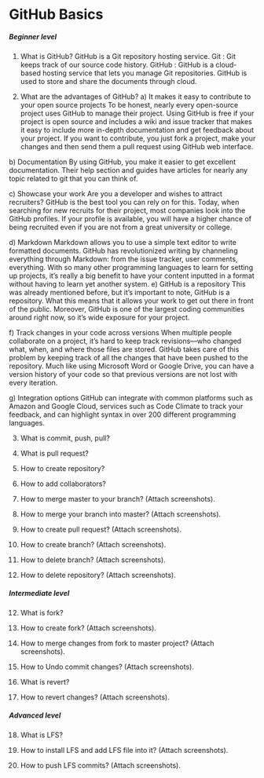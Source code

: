 # GitHub Basics

##### Beginner level

1. What is GitHub?
GitHub is a Git repository hosting service. 
Git : Git keeps track of our source code history.
GitHub : GitHub is a cloud-based hosting service that lets you manage Git repositories.
GitHub is used to store and share the documents through cloud.
   

2. What are the advantages of GitHub?
a) It makes it easy to contribute to your open source projects
To be honest, nearly every open-source project uses GitHub to manage their project. Using GitHub is free if your project is open source and includes a wiki and issue tracker that makes it easy to include more in-depth documentation and get feedback about your project. If you want to contribute, you just fork a project, make your changes and then send them a pull request using GitHub web interface.

 b) Documentation
By using GitHub, you make it easier to get excellent documentation. Their help section and guides have articles for nearly any topic related to git that you can think of.

 c) Showcase your work
Are you a developer and wishes to attract recruiters? GitHub is the best tool you can rely on for this. Today, when searching for new recruits for their project, most companies look into the GitHub profiles. If your profile is available, you will have a higher chance of being recruited even if you are not from a great university or college.

 d) Markdown
Markdown allows you to use a simple text editor to write formatted documents. GitHub has revolutionized writing by channeling everything through Markdown: from the issue tracker, user comments, everything. With so many other programming languages to learn for setting up projects, it’s really a big benefit to have your content inputted in a format without having to learn yet another system.
 e) GitHub is a repository
This was already mentioned before, but it’s important to note, GitHub is a repository.
What this means that it allows your work to get out there in front of the public. Moreover, GitHub is one of the largest coding communities around right now, so it’s wide exposure for your project.

 f) Track changes in your code across versions
When multiple people collaborate on a project, it’s hard to keep track revisions—who changed what, when, and where those files are stored. GitHub takes care of this problem by keeping track of all the changes that have been pushed to the repository. Much like using Microsoft Word or Google Drive, you can have a version history of your code so that previous versions are not lost with every iteration.

 g) Integration options
GitHub can integrate with common platforms such as Amazon and Google Cloud, services such as Code Climate to track your feedback, and can highlight syntax in over 200 different programming languages.
   

3. What is commit, push, pull?



4. What is pull request?



5. How to create repository?



6. How to add collaborators?



7. How to merge master to your branch? (Attach screenshots).



8. How to merge your branch into master? (Attach screenshots).



9. How to create pull request?  (Attach screenshots).



10. How to create branch?  (Attach screenshots).



11. How to delete branch? (Attach screenshots).



12. How to delete repository? (Attach screenshots).



##### Intermediate level

12. What is fork?

    

13. How to create fork?  (Attach screenshots).

    

14. How to merge changes from fork to master project?  (Attach screenshots).



15. How to Undo commit changes?  (Attach screenshots).

    

16. What is revert?

    

17. How to revert changes?  (Attach screenshots).



##### Advanced level

18. What is LFS? 



19. How to install LFS and add LFS file into it?  (Attach screenshots).



20. How to push LFS commits?  (Attach screenshots).





